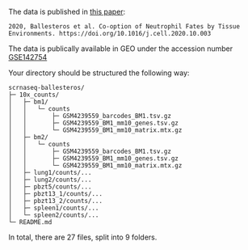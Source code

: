 The data is published in [this paper](https://doi.org/10.1016/j.cell.2020.10.003):

```
2020, Ballesteros et al. Co-option of Neutrophil Fates by Tissue
Environments. https://doi.org/10.1016/j.cell.2020.10.003
```
The data is publically available in GEO under the accession number [GSE142754](https://www.ncbi.nlm.nih.gov/geo/query/acc.cgi?acc=GSE142754)

Your directory should be structured the following way:

```
scrnaseq-ballesteros/
├─ 10x_counts/
│   ├─ bm1/
│   │   └─ counts
│   │       ├─ GSM4239559_barcodes_BM1.tsv.gz
│   │       ├─ GSM4239559_BM1_mm10_genes.tsv.gz
│   │       └─ GSM4239559_BM1_mm10_matrix.mtx.gz
│   ├─ bm2/
│   │   └─ counts
│   │       ├─ GSM4239559_barcodes_BM1.tsv.gz
│   │       ├─ GSM4239559_BM1_mm10_genes.tsv.gz
│   │       └─ GSM4239559_BM1_mm10_matrix.mtx.gz
│   ├─ lung1/counts/...
│   ├─ lung2/counts/...
│   ├─ pbzt5/counts/...
│   ├─ pbzt13_1/counts/...
│   ├─ pbzt13_2/counts/...
│   ├─ spleen1/counts/...
│   └─ spleen2/counts/...
└─ README.md
```
In total, there are 27 files, split into 9 folders.
